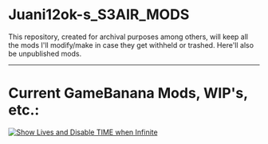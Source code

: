 # Juani12ok-s_S3AIR_MODS
This repository, created for archival purposes among others, will keep all the mods I'll modify/make in case they get withheld or trashed. Here'll also be unpublished mods.

***

# Current GameBanana Mods, WIP's, etc.:

[![Show Lives and Disable TIME when Infinite](https://gamebanana.com/mods/embeddables/561987?type=large)](https://gamebanana.com/mods/561987)